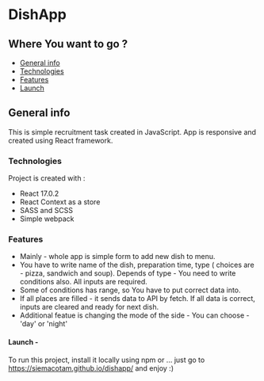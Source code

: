 # DishApp

## Where You want to go ?

- [General info](#general-info)
- [Technologies](#technologies)
- [Features](#features)
- [Launch](#launch)

## General info

This is simple recruitment task created in JavaScript. App is responsive and created using React framework.

### Technologies

Project is created with :

- React 17.0.2
- React Context as a store 
- SASS and SCSS
- Simple webpack

### Features

- Mainly - whole app is simple form to add new dish to menu.
- You have to write name of the dish, preparation time, type ( choices are - pizza, sandwich and soup). Depends of type - You need to write conditions also. All inputs are required.
- Some of conditions has range, so You have to put correct data into.
- If all places are filled - it sends data to API by fetch. If all data is correct, inputs are cleared and ready for next dish.
- Additional featue is changing the mode of the side - You can choose - 'day' or 'night'

#### Launch -

To run this project, install it locally using npm or ...
just go to https://siemacotam.github.io/dishapp/ and enjoy :)
